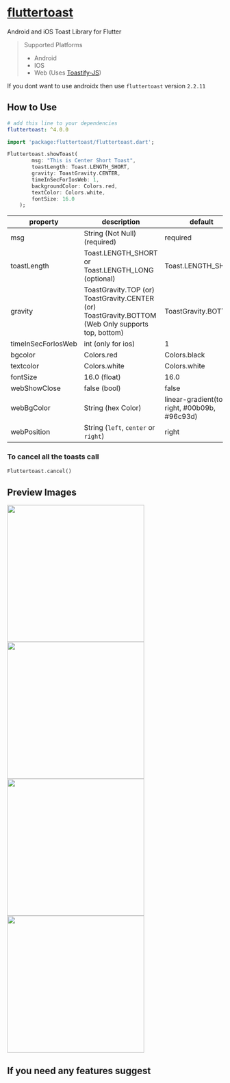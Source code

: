 # [fluttertoast](https://pub.dartlang.org/packages/fluttertoast)

Android and iOS Toast Library for Flutter

> Supported Platforms
>
> - Android
> - IOS
> - Web (Uses [Toastify-JS](https://github.com/apvarun/toastify-js))

If you dont want to use androidx then use `fluttertoast` version `2.2.11`

## How to Use

```yaml
# add this line to your dependencies
fluttertoast: ^4.0.0
```

```dart
import 'package:fluttertoast/fluttertoast.dart';
```

```dart
Fluttertoast.showToast(
        msg: "This is Center Short Toast",
        toastLength: Toast.LENGTH_SHORT,
        gravity: ToastGravity.CENTER,
        timeInSecForIosWeb: 1,
        backgroundColor: Colors.red,
        textColor: Colors.white,
        fontSize: 16.0
    );
```

| property        | description                                                        | default    |
| --------------- | ------------------------------------------------------------------ |------------|
| msg             | String (Not Null)(required)                                        |required    |
| toastLength     | Toast.LENGTH_SHORT or Toast.LENGTH_LONG (optional)                 |Toast.LENGTH_SHORT  |
| gravity         | ToastGravity.TOP (or) ToastGravity.CENTER (or) ToastGravity.BOTTOM (Web Only supports top, bottom) | ToastGravity.BOTTOM    |
| timeInSecForIosWeb | int (only for ios)                                                 | 1       |
| bgcolor         | Colors.red                                                         |Colors.black    |
| textcolor       | Colors.white                                                       |Colors.white    |
| fontSize        | 16.0 (float)                                                       | 16.0       |
| webShowClose    | false (bool)                                                       | false      |
| webBgColor      | String (hex Color)                                                 | linear-gradient(to right, #00b09b, #96c93d) |
| webPosition     | String (`left`, `center` or `right`)                                | right     |

### To cancel all the toasts call

```dart
Fluttertoast.cancel()
```

## Preview Images

<img src="https://raw.githubusercontent.com/PonnamKarthik/FlutterToast/master/screenshot/1.png" width="320px" />
<img src="https://raw.githubusercontent.com/PonnamKarthik/FlutterToast/master/screenshot/2.png" width="320px" />
<img src="https://raw.githubusercontent.com/PonnamKarthik/FlutterToast/master/screenshot/3.png" width="320px" />
<img src="https://raw.githubusercontent.com/PonnamKarthik/FlutterToast/master/screenshot/4.png" width="320px" />

## If you need any features suggest
